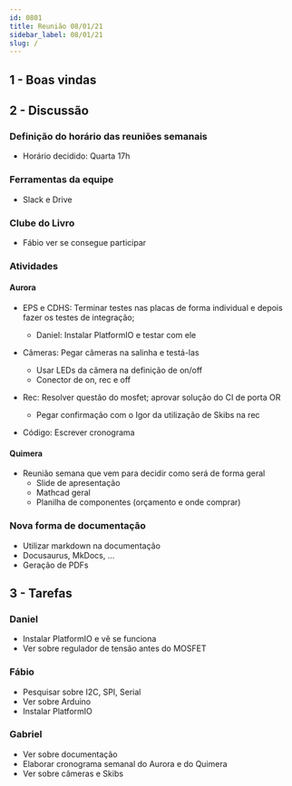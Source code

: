 ```yaml
---
id: 0801
title: Reunião 08/01/21
sidebar_label: 08/01/21
slug: /
---
```


## 1 - Boas vindas

## 2 - Discussão
### Definição do horário das reuniões semanais
- Horário decidido: Quarta 17h  

### Ferramentas da equipe
- Slack e Drive

### Clube do Livro
- Fábio ver se consegue participar

### Atividades
#### Aurora
- EPS e CDHS: Terminar testes nas placas de forma individual e depois fazer os testes de integração; 
    - Daniel: Instalar PlatformIO e testar com ele

- Câmeras: Pegar câmeras na salinha e testá-las 
    - Usar LEDs da câmera na definição de on/off
    - Conector de on, rec e off

- Rec: Resolver questão do mosfet; aprovar solução do CI de porta OR
    - Pegar confirmação com o Igor da utilização de Skibs na rec

- Código: Escrever cronograma

#### Quimera
- Reunião semana que vem para decidir como será de forma geral
    - Slide de apresentação
    - Mathcad geral
    - Planilha de componentes (orçamento e onde comprar)

### Nova forma de documentação
- Utilizar markdown na documentação
- Docusaurus, MkDocs, ...
- Geração de PDFs

## 3 - Tarefas
### Daniel
- Instalar PlatformIO e vê se funciona
- Ver sobre regulador de tensão antes do MOSFET 
### Fábio
- Pesquisar sobre I2C, SPI, Serial
- Ver sobre Arduino
- Instalar PlatformIO
### Gabriel
- Ver sobre documentação
- Elaborar cronograma semanal do Aurora e do Quimera
- Ver sobre câmeras e Skibs 